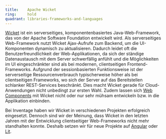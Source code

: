 ```yaml
---
title:    Apache Wicket  
ring:     hold  
quadrant: libraries-frameworks-and-languages
---
```


[Wicket][apache-wicket] ist ein serverseitiges, komponentenbasiertes Java-Web-Framework, das von der Apache Software
Foundation entwickelt wird. Als serverseitiges Web-Framework nutzt Wicket Ajax-Aufrufe zum Backend, um die
UI-Komponenten dynamisch zu aktualisieren. Dadurch leidet oft die Benutzerfreundlichkeit der Web-Applikationen, da sich
der ständige Datenaustausch mit dem Server schwerfällig anfühlt und die Möglichkeiten im UI eingeschränkter sind als bei
modernen, clientseitigen Frontend-Frameworks. Aufgrund der sessionbasierten Funktionsweise ist der serverseitige
Ressourcenverbrauch typischerweise höher als bei clientseitigen Frameworks, wo sich der Server auf das Bereitstellen
schlanker REST-Services beschränkt. Dies macht Wicket gerade für Cloud-Anwendungen nicht unbedingt zur ersten Wahl.
Zudem lassen sich [Web Components][web-components] mit Wicket nicht oder nur sehr mühsam entwickeln bzw. in die
Applikation einbinden.

Bei Inventage haben wir Wicket in verschiedenen Projekten erfolgreich eingesetzt. Dennoch sind wir der Meinung,
dass Wicket in den letzten Jahren mit der Entwicklung clientseitiger Web-Frameworks nicht mehr standhalten konnte.
Deshalb setzen wir für neue Projekte auf [Angular][angular] oder [Lit][lit].

[apache-wicket]: https://wicket.apache.org/
[web-components]: ../concepts-and-methods/web-components.html
[lit]: ../libraries-frameworks-and-languages/lit.html
[angular]: ../libraries-frameworks-and-languages/angular.html
